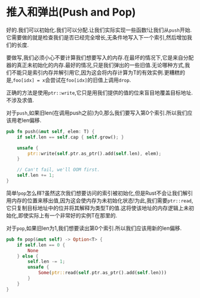 # 推入和弹出(Push and Pop)

好的.我们可以初始化.我们可以分配.让我们实际实现一些函数!让我们从`push`开始.它需要做的就是检查我们是否已经完全增长,无条件地写入下一个索引,然后增加我们的长度.

要做写,我们必须小心不要计算我们想要写入的内存.在最坏的情况下,它是来自分配器的真正未初始化的内存.最好的情况,只是我们弹出的一些旧值.无论哪种方式,我们不能只是索引内存并解引用它,因为这会将内存计算为T的有效实例.更糟糕的是,`foo[idx] = x`会尝试在`foo[idx]`的旧值上调用`drop`.

正确的方法是使用`ptr::write`,它只是用我们提供的值的位来盲目地覆盖目标地址.不涉及求值.

对于`push`,如果旧len(在调用push之前)为0,那么我们要写入第0个索引.所以我们应该用老len偏移.

```Rust
pub fn push(&mut self, elem: T) {
    if self.len == self.cap { self.grow(); }

    unsafe {
        ptr::write(self.ptr.as_ptr().add(self.len), elem);
    }

    // Can't fail, we'll OOM first.
    self.len += 1;
}
```

简单!`pop`怎么样?虽然这次我们想要访问的索引被初始化,但是Rust不会让我们解引用内存的位置来移出值,因为这会使内存为未初始化状态!为此,我们需要`ptr::read`,它只复制目标地址中的位并将其解释为类型T的值.这将使该地址的内存逻辑上未初始化,即使实际上有一个非常好的实例T在那里的.

对于`pop`,如果旧len为1,我们想要读出第0个索引.所以我们应该用新的len偏移.

```Rust
pub fn pop(&mut self) -> Option<T> {
    if self.len == 0 {
        None
    } else {
        self.len -= 1;
        unsafe {
            Some(ptr::read(self.ptr.as_ptr().add(self.len)))
        }
    }
}
```
